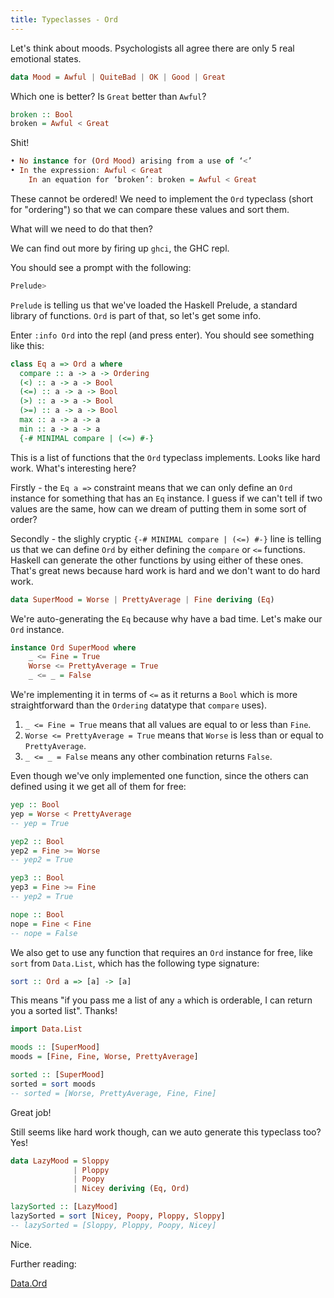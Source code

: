 ```yaml
---
title: Typeclasses - Ord
---
```


Let's think about moods. Psychologists all agree there are only 5 real emotional states.

```haskell
data Mood = Awful | QuiteBad | OK | Good | Great
```

Which one is better? Is `Great` better than `Awful`?

```haskell
broken :: Bool
broken = Awful < Great
```

Shit!

```haskell
• No instance for (Ord Mood) arising from a use of ‘<’
• In the expression: Awful < Great
    In an equation for ‘broken’: broken = Awful < Great
```

These cannot be ordered! We need to implement the `Ord` typeclass (short for "ordering") so that we can compare these values and sort them.

What will we need to do that then?

We can find out more by firing up `ghci`, the GHC repl.

You should see a prompt with the following:

```bash
Prelude>
```

`Prelude` is telling us that we've loaded the Haskell Prelude, a standard library of functions. `Ord` is part of that, so let's get some info.

Enter `:info Ord` into the repl (and press enter). You should see something like this:

```haskell
class Eq a => Ord a where
  compare :: a -> a -> Ordering
  (<) :: a -> a -> Bool
  (<=) :: a -> a -> Bool
  (>) :: a -> a -> Bool
  (>=) :: a -> a -> Bool
  max :: a -> a -> a
  min :: a -> a -> a
  {-# MINIMAL compare | (<=) #-}
```

This is a list of functions that the `Ord` typeclass implements. Looks like hard work. What's interesting here?

Firstly - the `Eq a =>` constraint means that we can only define an `Ord` instance for something that has an `Eq` instance. I guess if we can't tell if two values are the same, how can we dream of putting them in some sort of order?

Secondly - the slighly cryptic `{-# MINIMAL compare | (<=) #-}` line is telling us that we can define `Ord` by either defining the `compare` or `<=` functions. Haskell can generate the other functions by using either of these ones. That's great news because hard work is hard and we don't want to do hard work.

```haskell
data SuperMood = Worse | PrettyAverage | Fine deriving (Eq)
```

We're auto-generating the `Eq` because why have a bad time. Let's make our `Ord` instance.

```haskell
instance Ord SuperMood where
    _ <= Fine = True
    Worse <= PrettyAverage = True
    _ <= _ = False
```

We're implementing it in terms of `<=` as it returns a `Bool` which is more straightforward than the `Ordering` datatype that `compare` uses).

1. `_ <= Fine = True` means that all values are equal to or less than `Fine`.
2. `Worse <= PrettyAverage = True` means that `Worse` is less than or equal to `PrettyAverage`.
3. `_ <= _ = False` means any other combination returns `False`.

Even though we've only implemented one function, since the others can defined using it we get all of them for free:

```haskell
yep :: Bool
yep = Worse < PrettyAverage
-- yep = True
```

```haskell
yep2 :: Bool
yep2 = Fine >= Worse
-- yep2 = True
```

```haskell
yep3 :: Bool
yep3 = Fine >= Fine
-- yep2 = True
```

```haskell
nope :: Bool
nope = Fine < Fine
-- nope = False
```

We also get to use any function that requires an `Ord` instance for free, like `sort` from `Data.List`, which has the following type signature:

```haskell
sort :: Ord a => [a] -> [a]
```

This means "if you pass me a list of any `a` which is orderable, I can return you a sorted list". Thanks!

```haskell
import Data.List

moods :: [SuperMood]
moods = [Fine, Fine, Worse, PrettyAverage]

sorted :: [SuperMood]
sorted = sort moods
-- sorted = [Worse, PrettyAverage, Fine, Fine]
```

Great job!

Still seems like hard work though, can we auto generate this typeclass too? Yes!

```haskell
data LazyMood = Sloppy
              | Ploppy
              | Poopy
              | Nicey deriving (Eq, Ord)

lazySorted :: [LazyMood]
lazySorted = sort [Nicey, Poopy, Ploppy, Sloppy]
-- lazySorted = [Sloppy, Ploppy, Poopy, Nicey]
```

Nice.

Further reading:

[Data.Ord](http://hackage.haskell.org/package/base-4.12.0.0/docs/Data-Ord.html)
